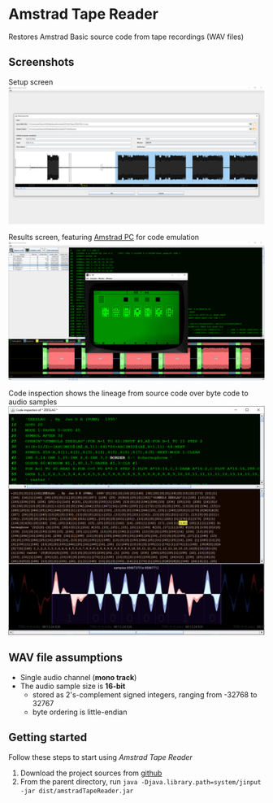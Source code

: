 # Amstrad Tape Reader
Restores Amstrad Basic source code from tape recordings (WAV files)


## Screenshots
Setup screen
![screenshot](https://github.com/jandebr/amstradTapeReader/blob/main/screenshots/screenshot0.png)

Results screen, featuring [Amstrad PC](https://github.com/jandebr/amstradPc) for code emulation
![screenshot](https://github.com/jandebr/amstradTapeReader/blob/main/screenshots/screenshot3.png)

Code inspection shows the lineage from source code over byte code to audio samples
![screenshot](https://github.com/jandebr/amstradTapeReader/blob/main/screenshots/screenshot2.png)


## WAV file assumptions
* Single audio channel (**mono track**)
* The audio sample size is **16-bit**
    * stored as 2's-complement signed integers, ranging from -32768 to 32767
    * byte ordering is little-endian

    
## Getting started

Follow these steps to start using *Amstrad Tape Reader*

1. Download the project sources from [github](https://github.com/jandebr/amstradTapeReader)
2. From the parent directory, run `java -Djava.library.path=system/jinput -jar dist/amstradTapeReader.jar`
